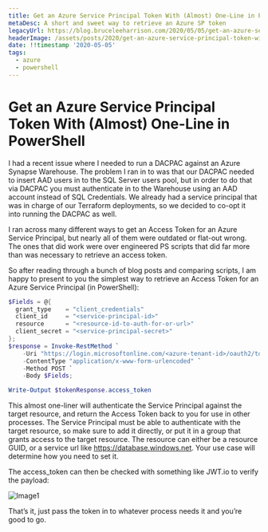 ```yaml
---
title: Get an Azure Service Principal Token With (Almost) One-Line in PowerShell
metaDesc: A short and sweet way to retrieve an Azure SP token
legacyUrl: https://blog.bruceleeharrison.com/2020/05/05/get-an-azure-service-principal-token-with-almost-one-line-in-powershell/
headerImage: /assets/posts/2020/get-an-azure-service-principal-token-with-almost-one-line-in-powershell-1.png
date: !!timestamp '2020-05-05'
tags:
  - azure
  - powershell
---
```


# Get an Azure Service Principal Token With (Almost) One-Line in PowerShell

I had a recent issue where I needed to run a DACPAC against an Azure Synapse Warehouse. The problem I ran in to was that our DACPAC needed to insert AAD users in to the SQL Server users pool, but in order to do that via DACPAC you must authenticate in to the Warehouse using an AAD account instead of SQL Credentials. We already had a service principal that was in charge of our Terraform deployments, so we decided to co-opt it into running the DACPAC as well.

I ran across many different ways to get an Access Token for an Azure Service Principal, but nearly all of them were outdated or flat-out wrong. The ones that did work were over engineered PS scripts that did far more than was necessary to retrieve an access token.

So after reading through a bunch of blog posts and comparing scripts, I am happy to present to you the simplest way to retrieve an Access Token for an Azure Service Principal (in PowerShell):

```powershell
$Fields = @{
  grant_type    = "client_credentials"
  client_id     = "<service-principal-id>"
  resource      = "<resource-id-to-auth-for-or-url>"
  client_secret = "<service-principal-secret>"
};
$response = Invoke-RestMethod `
    -Uri "https://login.microsoftonline.com/<azure-tenant-id>/oauth2/token" `
    -ContentType "application/x-www-form-urlencoded" `
    -Method POST `
    -Body $Fields;

Write-Output $tokenResponse.access_token
```

This almost one-liner will authenticate the Service Principal against the target resource, and return the Access Token back to you for use in other processes. The Service Principal must be able to authenticate with the target resource, so make sure to add it directly, or put it in a group that grants access to the target resource. The resource can either be a resource GUID, or a service url like https://database.windows.net. Your use case will determine how you need to set it.

The access_token can then be checked with something like JWT.io to verify the payload:

![Image1](/assets/posts/2020/get-an-azure-service-principal-token-with-almost-one-line-in-powershell-1.png)

That’s it, just pass the token in to whatever process needs it and you’re good to go.
